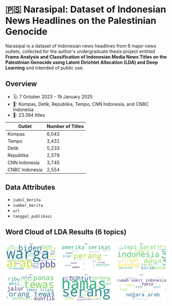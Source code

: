 # 🇵🇸 Narasipal: Dataset of Indonesian News Headlines on the Palestinian Genocide
Narasipal is a dataset of Indonesian news headlines from 6 major news outlets, collected for the author's undergraduate thesis project entitled **Frame Analysis and Classification of Indonesian Media News Titles on the Palestinian Genocide using Latent Dirichlet Allocation (LDA) and Deep Learning** and intended of public use.

## Overview
- 🗓: 7 October 2023 - 19 January 2025
- 📰: Kompas, Detik, Republika, Tempo, CNN Indonesia, and CNBC Indonesia
- 📂: 23.384 titles

| Outlet          | Number of Titles |
|-----------------|------------------|
| Kompas          | 6,043            |
| Tempo           | 3,431            |
| Detik           | 5,233            |
| Republika       | 2,378            |
| CNN Indonesia   | 3,745            |
| CNBC Indonesia  | 2,554            |

## Data Attributes
- ```judul_berita```
- ```sumber_berita```
- ```url```
- ```tanggal_publikasi```

## Word Cloud of LDA Results (6 topics)
![Word Cloud of LDA Results for 6 topics](word-cloud-6-topics.png)

 
